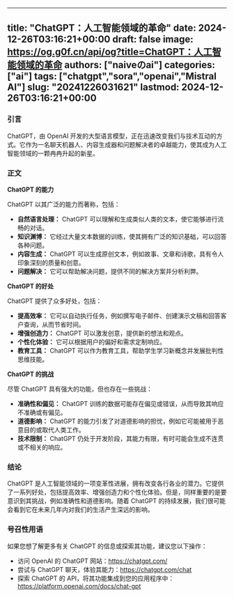 
---
title: "ChatGPT：人工智能领域的革命"
date: 2024-12-26T03:16:21+00:00
draft: false
image: https://og.g0f.cn/api/og?title=ChatGPT：人工智能领域的革命
authors: ["naiveのai"]
categories: ["ai"]
tags: ["chatgpt","sora","openai","Mistral AI"]
slug: "20241226031621"
lastmod: 2024-12-26T03:16:21+00:00
---
### 引言

ChatGPT，由 OpenAI 开发的大型语言模型，正在迅速改变我们与技术互动的方式。它作为一名聊天机器人、内容生成器和问题解决者的卓越能力，使其成为人工智能领域的一颗冉冉升起的新星。

### 正文

**ChatGPT 的能力**

ChatGPT 以其广泛的能力而著称，包括：

- **自然语言处理：** ChatGPT 可以理解和生成类似人类的文本，使它能够进行流畅的对话。
- **知识渊博：** 它经过大量文本数据的训练，使其拥有广泛的知识基础，可以回答各种问题。
- **内容生成：** ChatGPT 可以生成原创文本，例如故事、文章和诗歌，具有令人印象深刻的质量和创意。
- **问题解决：** 它可以帮助解决问题，提供不同的解决方案并分析利弊。

**ChatGPT 的好处**

ChatGPT 提供了众多好处，包括：

- **提高效率：** 它可以自动执行任务，例如撰写电子邮件、创建演示文稿和回答客户查询，从而节省时间。
- **增强创造力：** ChatGPT 可以激发创意，提供新的想法和观点。
- **个性化体验：** 它可以根据用户的偏好和需求定制响应。
- **教育工具：** ChatGPT 可以作为教育工具，帮助学生学习新概念并发展批判性思维技能。

**ChatGPT 的挑战**

尽管 ChatGPT 具有强大的功能，但也存在一些挑战：

- **准确性和偏见：** ChatGPT 训练的数据可能存在偏见或错误，从而导致其响应不准确或有偏见。
- **道德影响：** ChatGPT 的能力引发了对道德影响的担忧，例如它可能被用于恶意目的或取代人类工作。
- **技术限制：** ChatGPT 仍处于开发阶段，其能力有限，有时可能会生成不连贯或不相关的响应。

### 结论

ChatGPT 是人工智能领域的一项变革性进展，拥有改变各行各业的潜力。它提供了一系列好处，包括提高效率、增强创造力和个性化体验。但是，同样重要的是要意识到其挑战，例如准确性和道德影响。随着 ChatGPT 的持续发展，我们很可能会看到它在未来几年内对我们的生活产生深远的影响。

### 号召性用语

如果您想了解更多有关 ChatGPT 的信息或探索其功能，建议您以下操作：

- 访问 OpenAI 的 ChatGPT 网站：https://chatgpt.com/
- 尝试与 ChatGPT 聊天，体验其能力：https://chatgpt.com/chat
- 探索 ChatGPT 的 API，将其功能集成到您的应用程序中：https://platform.openai.com/docs/chat-gpt